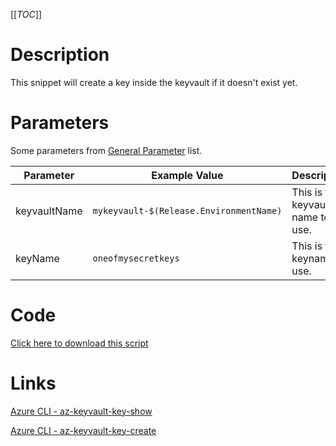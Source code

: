 [[_TOC_]]

# Description
This snippet will create a key inside the keyvault if it doesn't exist yet.

# Parameters
Some parameters from [General Parameter](/Azure/Azure-CLI-Snippets) list.

| Parameter | Example Value | Description |
|--|--|--|
| keyvaultName | `mykeyvault-$(Release.EnvironmentName)` | This is the keyvault name to use. |
| keyName | `oneofmysecretkeys` | This is the keyname to use. |

# Code
[Click here to download this script](../../../../src/Keyvault/Create-Keyvault-Key.ps1)

# Links

[Azure CLI - az-keyvault-key-show](https://docs.microsoft.com/en-us/cli/azure/keyvault/key?view=azure-cli-latest#az-keyvault-key-show)

[Azure CLI - az-keyvault-key-create](https://docs.microsoft.com/en-us/cli/azure/keyvault/key?view=azure-cli-latest#az-keyvault-key-create)